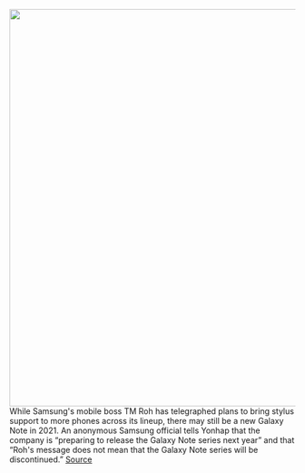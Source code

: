 <img src='https://cdn.vox-cdn.com/thumbor/c_O4BlCGbAfRTS7_AaNLTTsMWts=/0x0:2040x1360/1200x800/filters:focal(857x517:1183x843)/cdn.vox-cdn.com/uploads/chorus_image/image/68520573/vpavic_200807_4133_0116.0.0.jpg' width='700px' /><br/>
While Samsung's mobile boss TM Roh has telegraphed plans to bring stylus support to more phones across its lineup, there may still be a new Galaxy Note in 2021. An anonymous Samsung official tells Yonhap that the company is “preparing to release the Galaxy Note series next year” and that “Roh's message does not mean that the Galaxy Note series will be discontinued.”
<a href='https://www.theverge.com/2020/12/16/22177972/galaxy-note-21-still-happening-yonhap'> Source <a/>